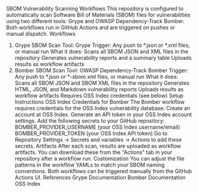 SBOM Vulnerability Scanning Workflows
This repository is configured to automatically scan Software Bill of Materials (SBOM) files for vulnerabilities using two different tools: Grype and OWASP Dependency-Track Bomber. Both workflows run in GitHub Actions and are triggered on pushes or manual dispatch.
Workflows
1. Grype SBOM Scan
Tool: Grype
Trigger: Any push to *.json or *.xml files, or manual run
What it does:
Scans all SBOM JSON and XML files in the repository
Generates vulnerability reports and a summary table
Uploads results as workflow artifacts
2. Bomber SBOM Scan
Tool: OWASP Dependency-Track Bomber
Trigger: Any push to *.json or *-sbom.xml files, or manual run
What it does:
Scans all SBOM JSON and SBOM XML files in the repository
Generates HTML, JSON, and Markdown vulnerability reports
Uploads results as workflow artifacts
Requires OSS Index credentials (see below)
Setup Instructions
OSS Index Credentials for Bomber
The Bomber workflow requires credentials for the OSS Index vulnerability database:
Create an account at OSS Index.
Generate an API token in your OSS Index account settings.
Add the following secrets to your GitHub repository:
BOMBER_PROVIDER_USERNAME (your OSS Index username/email)
BOMBER_PROVIDER_TOKEN (your OSS Index API token)
Go to Repository Settings → Secrets and variables → Actions to add these secrets.
Artifacts
After each scan, results are uploaded as workflow artifacts. You can download these from the "Actions" tab in your repository after a workflow run.
Customization
You can adjust the file patterns in the workflow YAMLs to match your SBOM naming conventions.
Both workflows can be triggered manually from the GitHub Actions UI.
References
Grype Documentation
Bomber Documentation
OSS Index
